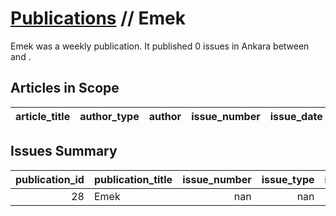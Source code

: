 # [Publications](firstlevel_publications.md) // Emek

Emek was a weekly publication. It published 0 issues in Ankara between  and .

## Articles in Scope

| article_title   | author_type   | author   | issue_number   | issue_date   | pages   |
|-----------------|---------------|----------|----------------|--------------|---------|

## Issues Summary

|   publication_id | publication_title   |   issue_number |   issue_type |   issue_year |   issue_month |   issue_day |   printing_house_name |
|-----------------:|:--------------------|---------------:|-------------:|-------------:|--------------:|------------:|----------------------:|
|               28 | Emek                |            nan |          nan |          nan |           nan |         nan |                   nan |